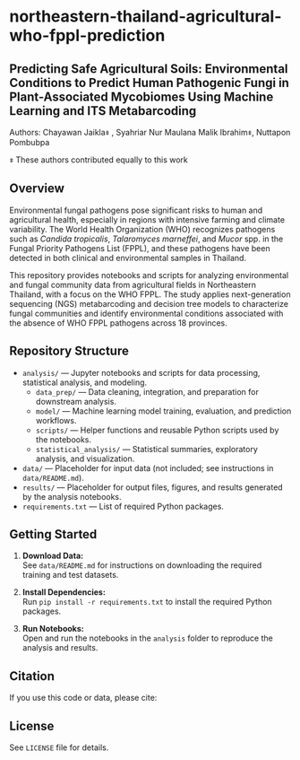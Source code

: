 # northeastern-thailand-agricultural-who-fppl-prediction

## Predicting Safe Agricultural Soils: Environmental Conditions to Predict Human Pathogenic Fungi in Plant-Associated Mycobiomes Using Machine Learning and ITS Metabarcoding

Authors: Chayawan Jaikla⧧ , Syahriar Nur Maulana Malik Ibrahim⧧, Nuttapon Pombubpa

⧧ These authors contributed equally to this work

## Overview

Environmental fungal pathogens pose significant risks to human and agricultural health, especially in regions with intensive farming and climate variability. The World Health Organization (WHO) recognizes pathogens such as *Candida tropicalis*, *Talaromyces marneffei*, and *Mucor* spp. in the Fungal Priority Pathogens List (FPPL), and these pathogens have been detected in both clinical and environmental samples in Thailand.

This repository provides notebooks and scripts for analyzing environmental and fungal community data from agricultural fields in Northeastern Thailand, with a focus on the WHO FPPL. The study applies next-generation sequencing (NGS) metabarcoding and decision tree models to characterize fungal communities and identify environmental conditions associated with the absence of WHO FPPL pathogens across 18 provinces.

## Repository Structure

- `analysis/` — Jupyter notebooks and scripts for data processing, statistical analysis, and modeling.
    - `data_prep/` — Data cleaning, integration, and preparation for downstream analysis.
    - `model/` — Machine learning model training, evaluation, and prediction workflows.
    - `scripts/` — Helper functions and reusable Python scripts used by the notebooks.
    - `statistical_analysis/` — Statistical summaries, exploratory analysis, and visualization.
- `data/` — Placeholder for input data (not included; see instructions in `data/README.md`).
- `results/` — Placeholder for output files, figures, and results generated by the analysis notebooks.
- `requirements.txt` — List of required Python packages.

## Getting Started

1. **Download Data:**  
    See `data/README.md` for instructions on downloading the required training and test datasets.

2. **Install Dependencies:**  
    Run `pip install -r requirements.txt` to install the required Python packages.

3. **Run Notebooks:**  
    Open and run the notebooks in the `analysis` folder to reproduce the analysis and results.

## Citation

If you use this code or data, please cite:

<placeholder>

## License

See `LICENSE` file for details.